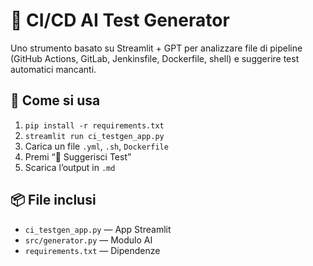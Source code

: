 # 🧠 CI/CD AI Test Generator

Uno strumento basato su Streamlit + GPT per analizzare file di pipeline (GitHub Actions, GitLab, Jenkinsfile, Dockerfile, shell) e suggerire test automatici mancanti.

## 🚀 Come si usa

1. `pip install -r requirements.txt`
2. `streamlit run ci_testgen_app.py`
3. Carica un file `.yml`, `.sh`, `Dockerfile`
4. Premi “🧪 Suggerisci Test”
5. Scarica l’output in `.md`

## 📦 File inclusi

- `ci_testgen_app.py` — App Streamlit
- `src/generator.py` — Modulo AI
- `requirements.txt` — Dipendenze
